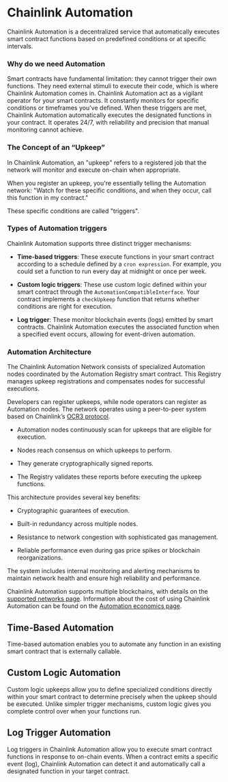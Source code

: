 # Chainlink Automation

Chainlink Automation is a decentralized service that automatically executes smart contract functions based on predefined conditions or at specific intervals.

### Why do we need Automation
Smart contracts have fundamental limitation: they cannot trigger their own functions. They need external stimuli to execute their code, which is where Chainlink Automation comes in.
Chainlink Automation act as a vigilant operator for your smart contracts. It constantly monitors for specific conditions or timeframes you've defined. When these triggers are met, Chainlink Automation automatically executes the designated functions in your contract. It operates 24/7, with reliability and precision that manual monitoring cannot achieve.

### The Concept of an “Upkeep”

In Chainlink Automation, an "upkeep" refers to a registered job that the network will monitor and execute on-chain when appropriate.

When you register an upkeep, you're essentially telling the Automation network: "Watch for these specific conditions, and when they occur, call this function in my contract."

These specific conditions are called "triggers".
### Types of Automation triggers

Chainlink Automation supports three distinct trigger mechanisms:

* **Time-based triggers**:
  These execute functions in your smart contract according to a schedule defined by a `cron expression`. For example, you could set a function to run every day at midnight or once per week.

* **Custom logic triggers**:
  These use custom logic defined within your smart contract through the `AutomationCompatibleInterface`. Your contract implements a `checkUpkeep` function that returns whether conditions are right for execution.

* **Log trigger**:
  These monitor blockchain events (logs) emitted by smart contracts. Chainlink Automation executes the associated function when a specified event occurs, allowing for event-driven automation.

### Automation Architecture

The Chainlink Automation Network consists of specialized Automation nodes coordinated by the Automation Registry smart contract. This Registry manages upkeep registrations and compensates nodes for successful executions.

Developers can register upkeeps, while node operators can register as Automation nodes. The network operates using a peer-to-peer system based on Chainlink’s [OCR3 protocol](https://docs.chain.link/architecture-overview/off-chain-reporting).

* Automation nodes continuously scan for upkeeps that are eligible for execution.

* Nodes reach consensus on which upkeeps to perform.

* They generate cryptographically signed reports.

* The Registry validates these reports before executing the upkeep functions.

This architecture provides several key benefits:

* Cryptographic guarantees of execution.

* Built-in redundancy across multiple nodes.

* Resistance to network congestion with sophisticated gas management.

* Reliable performance even during gas price spikes or blockchain reorganizations.

The system includes internal monitoring and alerting mechanisms to maintain network health and ensure high reliability and performance.

Chainlink Automation supports multiple blockchains, with details on the [supported networks page](https://docs.chain.link/chainlink-automation/overview/supported-networks). Information about the cost of using Chainlink Automation can be found on the [Automation economics page](https://docs.chain.link/chainlink-automation/overview/automation-economics).

## Time-Based Automation

Time-based automation enables you to automate any function in an existing smart contract that is externally callable.

## Custom Logic Automation
Custom logic upkeeps allow you to define specialized conditions directly within your smart contract to determine precisely when the upkeep should be executed. Unlike simpler trigger mechanisms, custom logic gives you complete control over when your functions run.

## Log Trigger Automation
Log triggers in Chainlink Automation allow you to execute smart contract functions in response to on-chain events. When a contract emits a specific event (log), Chainlink Automation can detect it and automatically call a designated function in your target contract.